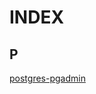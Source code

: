 # INDEX

## P

[postgres-pgadmin](https://raw.githubusercontent.com/alantelles/useful-docker-compose/main/P/postgres-pgadmin.yml)


